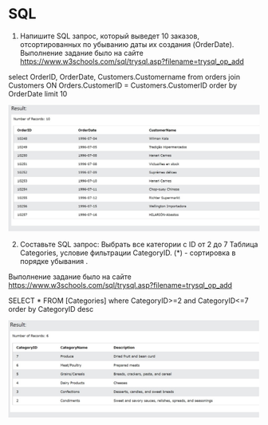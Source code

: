 # SQL

1. Напишите SQL запрос, который выведет 10 заказов, отсортированных по убыванию даты их создания (OrderDate). 
Выполнение задание было на сайте https://www.w3schools.com/sql/trysql.asp?filename=trysql_op_add

select OrderID, OrderDate, Customers.Customername from orders
join Customers ON Orders.CustomerID = Customers.CustomerID
order by OrderDate
limit 10

![Результат](https://github.com/vollmerivan/SQL/blob/main/assets/1.jpg)

2. Составьте SQL запрос:
Выбрать все категории с ID от 2 до 7
Таблица Categories, условие фильтрации CategoryID.
(*) -  сортировка в порядке убывания .

Выполнение задание было на сайте https://www.w3schools.com/sql/trysql.asp?filename=trysql_op_add

SELECT * FROM [Categories]
where CategoryID>=2 and CategoryID<=7
order by CategoryID desc

![Результат](https://github.com/vollmerivan/SQL/blob/main/assets/2.jpg)

